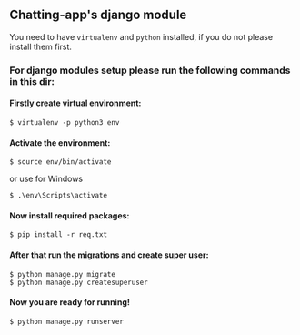 ## Chatting-app's django module

You need to have `virtualenv` and `python` installed, if you do not please install them first.

### For django modules setup please run the following commands in this dir:

#### Firstly create virtual environment:
```    
$ virtualenv -p python3 env
```

#### Activate the environment:
```
$ source env/bin/activate
```

or use  for Windows
```
$ .\env\Scripts\activate
```

#### Now install required packages:
```
$ pip install -r req.txt
```

#### After that run the migrations and create super user:

```
$ python manage.py migrate
$ python manage.py createsuperuser
```

#### Now you are ready for running!

```
$ python manage.py runserver
```

